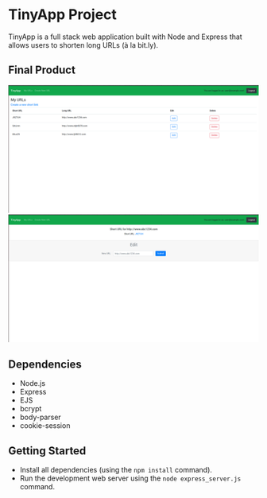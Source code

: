 # TinyApp Project

TinyApp is a full stack web application built with Node and Express that allows users to shorten long URLs (à la bit.ly).

## Final Product

!["Screenshot of all your shortened URLs!"](https://raw.githubusercontent.com/mhallett00/tinyapp/master/docs/main_urls_display.png)
!["Screenshot of an individual shortened link. You can follow the short link to the original, or edit the original link from here!"](https://raw.githubusercontent.com/mhallett00/tinyapp/master/docs/short_URL_display.png)

## Dependencies

- Node.js
- Express
- EJS
- bcrypt
- body-parser
- cookie-session

## Getting Started

- Install all dependencies (using the `npm install` command).
- Run the development web server using the `node express_server.js` command.